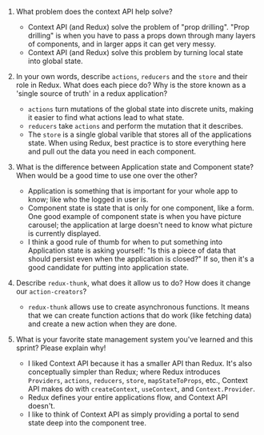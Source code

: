 1. What problem does the context API help solve?

   - Context API (and Redux) solve the problem of "prop drilling". "Prop
     drilling" is when you have to pass a props down through many layers of
     components, and in larger apps it can get very messy.
   - Context API (and Redux) solve this problem by turning local state into
     global state.

1. In your own words, describe `actions`, `reducers` and the `store` and their
   role in Redux. What does each piece do? Why is the store known as a 'single
   source of truth' in a redux application?

   - `actions` turn mutations of the global state into discrete units, making it
     easier to find what actions lead to what state.
   - `reducers` take `actions` and perform the mutation that it describes.
   - The `store` is a single global varible that stores all of the applications
     state. When using Redux, best practice is to store everything here and pull
     out the data you need in each component.

1. What is the difference between Application state and Component state? When
   would be a good time to use one over the other?

   - Application is something that is important for your whole app to know; like
     who the logged in user is.
   - Component state is state that is only for one component, like a form. One
     good example of component state is when you have picture carousel; the
     application at large doesn't need to know what picture is currently
     displayed.
   - I think a good rule of thumb for when to put something into Application
     state is asking yourself: "Is this a piece of data that should persist even
     when the application is closed?" If so, then it's a good candidate for
     putting into application state.

1. Describe `redux-thunk`, what does it allow us to do? How does it change our
   `action-creators`?

   - `redux-thunk` allows use to create asynchronous functions. It means that we
     can create function actions that do work (like fetching data) and create a
     new action when they are done.

1. What is your favorite state management system you've learned and this sprint?
   Please explain why!

   - I liked Context API because it has a smaller API than Redux. It's also
     conceptually simpler than Redux; where Redux introduces `Providers`,
     `actions`, `reducers`, `store`, `mapStateToProps`, etc., Context API makes
     do with `createContext`, `useContext`, and `Context.Provider`.
   - Redux defines your entire applications flow, and Context API doesn't.
   - I like to think of Context API as simply providing a portal to send state
     deep into the component tree.
